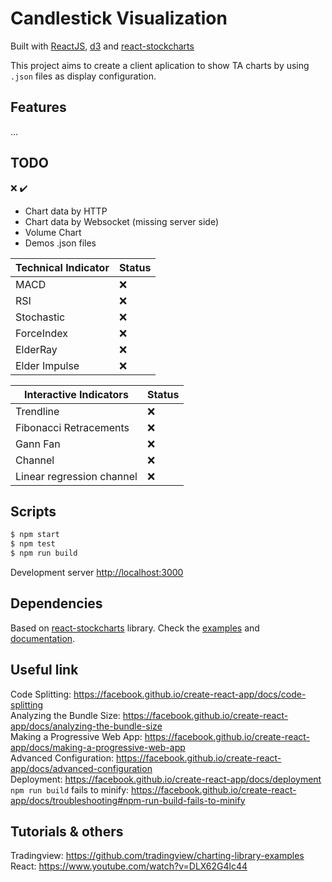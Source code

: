 # Candlestick Visualization
Built with [ReactJS](https://github.com/facebook/react/), [d3](https://github.com/d3/d3) and [react-stockcharts](https://github.com/rrag/react-stockcharts)

This project aims to create a client aplication to show TA charts by using `.json` files as display configuration.

## Features

...

## TODO 
:x: :heavy_check_mark:
  - Chart data by HTTP
  - Chart data by Websocket (missing server side)
  - Volume Chart
  - Demos .json files

| Technical Indicator | Status |
| ------ | ------ |
| MACD |:x:|
| RSI |:x:|
| Stochastic  |:x:|
| ForceIndex |:x:|
| ElderRay |:x:|
| Elder Impulse|:x:|

| Interactive Indicators | Status |
| ------ | ------ |
| Trendline |:x:|
| Fibonacci Retracements |:x:|
| Gann Fan |:x:|
| Channel |:x:|
| Linear regression channel |:x:|
## Scripts


```sh
$ npm start
$ npm test
$ npm run build
```

Development server [http://localhost:3000](http://localhost:3000)


## Dependencies
Based on [react-stockcharts](https://github.com/rrag/react-stockcharts) library.
Check the [examples](https://github.com/rrag/react-stockcharts-examples2) and [documentation](https://rrag.github.io/react-stockcharts/documentation.html).
<br>


## Useful link

Code Splitting: https://facebook.github.io/create-react-app/docs/code-splitting<br>
Analyzing the Bundle Size: https://facebook.github.io/create-react-app/docs/analyzing-the-bundle-size<br>
Making a Progressive Web App: https://facebook.github.io/create-react-app/docs/making-a-progressive-web-app<br>
Advanced Configuration: https://facebook.github.io/create-react-app/docs/advanced-configuration<br>
Deployment: https://facebook.github.io/create-react-app/docs/deployment<br>
`npm run build` fails to minify: https://facebook.github.io/create-react-app/docs/troubleshooting#npm-run-build-fails-to-minify

## Tutorials & others

Tradingview: https://github.com/tradingview/charting-library-examples <br>
React: https://www.youtube.com/watch?v=DLX62G4lc44